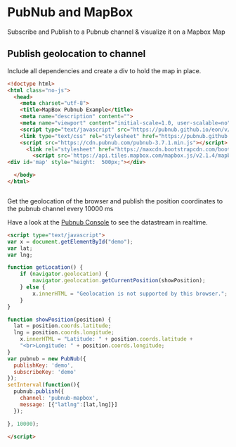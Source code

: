 # PubNub and MapBox

Subscribe and Publish to a Pubnub channel & visualize it on a Mapbox Map


## Publish geolocation to channel

Include all dependencies and create a div to hold the map in place.

```html
<!doctype html>
<html class="no-js">
  <head>
    <meta charset="utf-8">
    <title>MapBox Pubnub Example</title>
    <meta name="description" content="">
    <meta name="viewport" content="initial-scale=1.0, user-scalable=no">
    <script type="text/javascript" src="https://pubnub.github.io/eon/v/eon/1.0.0/eon.js"></script>
    <link type="text/css" rel="stylesheet" href="https://pubnub.github.io/eon/v/eon/1.0.0/eon.css"/>
    <script src="https://cdn.pubnub.com/pubnub-3.7.1.min.js"></script>
      <link rel="stylesheet" href="https://maxcdn.bootstrapcdn.com/bootstrap/3.3.1/css/bootstrap.min.css">
        <script src='https://api.tiles.mapbox.com/mapbox.js/v2.1.4/mapbox.js'></script>
<div id='map' style="height:  500px;"></div>

  </body>
</html>



```


Get the geolocation of the browser and publish the position coordinates to the pubnub channel every 10000 ms


Have a look at the [Pubnub Console](https://www.pubnub.com/docs/console) to see the datastream in realtime.


```html
<script type="text/javascript">
var x = document.getElementById("demo");
var lat;
var lng;

function getLocation() {
    if (navigator.geolocation) {
        navigator.geolocation.getCurrentPosition(showPosition);
    } else {
        x.innerHTML = "Geolocation is not supported by this browser.";
    }
}

function showPosition(position) {
  lat = position.coords.latitude;
  lng = position.coords.longitude;
    x.innerHTML = "Latitude: " + position.coords.latitude +
    "<br>Longitude: " + position.coords.longitude;
}
var pubnub = new PubNub({
  publishKey: 'demo',
  subscribeKey: 'demo'
});
setInterval(function(){
  pubnub.publish({
    channel: 'pubnub-mapbox',
    message: [{"latlng":[lat,lng]}]
  });

}, 10000);

</script>


```

